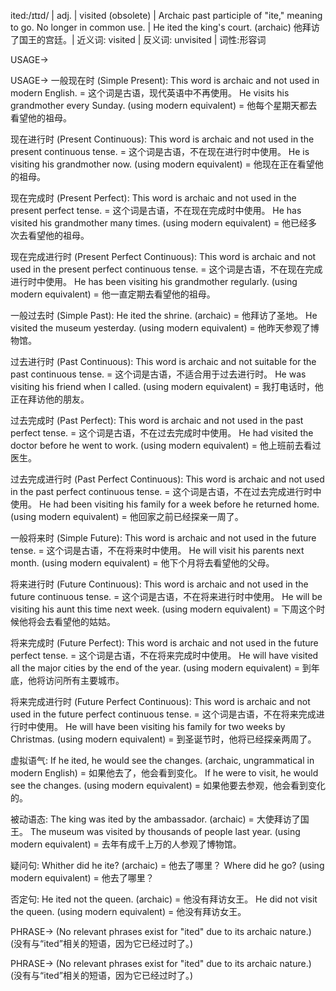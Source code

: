 ited:/ɪtɪd/ | adj. | visited (obsolete) |  Archaic past participle of "ite," meaning to go.  No longer in common use. |  He ited the king's court. (archaic) 他拜访了国王的宫廷。| 近义词: visited | 反义词: unvisited | 词性:形容词

USAGE->

USAGE->
一般现在时 (Simple Present):
This word is archaic and not used in modern English. =  这个词是古语，现代英语中不再使用。
He visits his grandmother every Sunday. (using modern equivalent) = 他每个星期天都去看望他的祖母。


现在进行时 (Present Continuous):
This word is archaic and not used in the present continuous tense. = 这个词是古语，不在现在进行时中使用。
He is visiting his grandmother now. (using modern equivalent) = 他现在正在看望他的祖母。


现在完成时 (Present Perfect):
This word is archaic and not used in the present perfect tense. = 这个词是古语，不在现在完成时中使用。
He has visited his grandmother many times. (using modern equivalent) = 他已经多次去看望他的祖母。


现在完成进行时 (Present Perfect Continuous):
This word is archaic and not used in the present perfect continuous tense. = 这个词是古语，不在现在完成进行时中使用。
He has been visiting his grandmother regularly. (using modern equivalent) = 他一直定期去看望他的祖母。


一般过去时 (Simple Past):
He ited the shrine. (archaic) = 他拜访了圣地。
He visited the museum yesterday. (using modern equivalent) = 他昨天参观了博物馆。



过去进行时 (Past Continuous):
This word is archaic and not suitable for the past continuous tense. = 这个词是古语，不适合用于过去进行时。
He was visiting his friend when I called. (using modern equivalent) = 我打电话时，他正在拜访他的朋友。



过去完成时 (Past Perfect):
This word is archaic and not used in the past perfect tense. = 这个词是古语，不在过去完成时中使用。
He had visited the doctor before he went to work. (using modern equivalent) = 他上班前去看过医生。



过去完成进行时 (Past Perfect Continuous):
This word is archaic and not used in the past perfect continuous tense. = 这个词是古语，不在过去完成进行时中使用。
He had been visiting his family for a week before he returned home. (using modern equivalent) = 他回家之前已经探亲一周了。



一般将来时 (Simple Future):
This word is archaic and not used in the future tense. = 这个词是古语，不在将来时中使用。
He will visit his parents next month. (using modern equivalent) = 他下个月将去看望他的父母。


将来进行时 (Future Continuous):
This word is archaic and not used in the future continuous tense. = 这个词是古语，不在将来进行时中使用。
He will be visiting his aunt this time next week. (using modern equivalent) = 下周这个时候他将会去看望他的姑姑。


将来完成时 (Future Perfect):
This word is archaic and not used in the future perfect tense. = 这个词是古语，不在将来完成时中使用。
He will have visited all the major cities by the end of the year. (using modern equivalent) = 到年底，他将访问所有主要城市。


将来完成进行时 (Future Perfect Continuous):
This word is archaic and not used in the future perfect continuous tense. = 这个词是古语，不在将来完成进行时中使用。
He will have been visiting his family for two weeks by Christmas. (using modern equivalent) = 到圣诞节时，他将已经探亲两周了。


虚拟语气:
If he ited, he would see the changes. (archaic, ungrammatical in modern English) = 如果他去了，他会看到变化。
If he were to visit, he would see the changes. (using modern equivalent) = 如果他要去参观，他会看到变化的。


被动语态:
The king was ited by the ambassador. (archaic) = 大使拜访了国王。
The museum was visited by thousands of people last year. (using modern equivalent) = 去年有成千上万的人参观了博物馆。



疑问句:
Whither did he ite? (archaic) = 他去了哪里？
Where did he go? (using modern equivalent) = 他去了哪里？


否定句:
He ited not the queen. (archaic) = 他没有拜访女王。
He did not visit the queen. (using modern equivalent) = 他没有拜访女王。


PHRASE->
(No relevant phrases exist for "ited" due to its archaic nature.)
(没有与“ited”相关的短语，因为它已经过时了。)


PHRASE->
(No relevant phrases exist for "ited" due to its archaic nature.)
(没有与“ited”相关的短语，因为它已经过时了。)
